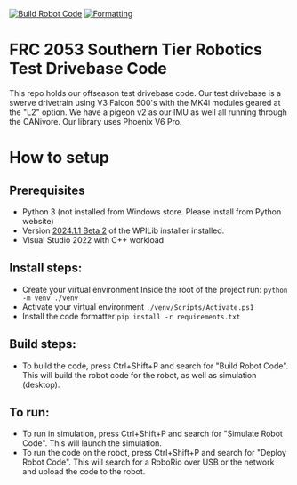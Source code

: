 [![Build Robot Code](https://github.com/frc2053/testdrivebase/actions/workflows/build.yml/badge.svg)](https://github.com/frc2053/testdrivebase/actions/workflows/build.yml)
[![Formatting](https://github.com/frc2053/testdrivebase/actions/workflows/format.yml/badge.svg)](https://github.com/frc2053/testdrivebase/actions/workflows/format.yml)

# FRC 2053 Southern Tier Robotics Test Drivebase Code

This repo holds our offseason test drivebase code. Our test drivebase is a swerve drivetrain using V3 Falcon 500's with the MK4i modules geared at the "L2" option. We have a pigeon v2 as our IMU as well all running through the CANivore. Our library uses Phoenix V6 Pro.

# How to setup

## Prerequisites
- Python 3 (not installed from Windows store. Please install from Python website)
- Version [2024.1.1 Beta 2](https://github.com/wpilibsuite/allwpilib/releases/tag/v2024.1.1-beta-2) of the WPILib installer installed.
- Visual Studio 2022 with C++ workload

## Install steps: 
- Create your virtual environment
    Inside the root of the project run:
    `python -m venv ./venv`
- Activate your virtual environment
    `./venv/Scripts/Activate.ps1`
- Install the code formatter
    `pip install -r requirements.txt`

## Build steps:
- To build the code, press Ctrl+Shift+P and search for "Build Robot Code". This will build the robot code for the robot, as well as simulation (desktop).

## To run:
- To run in simulation, press Ctrl+Shift+P and search for "Simulate Robot Code". This will launch the simulation.
- To run the code on the robot, press Ctrl+Shift+P and search for "Deploy Robot Code". This will search for a RoboRio over USB or the network and upload the code to the robot.